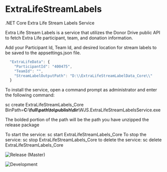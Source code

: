# ExtraLifeStreamLabels
.NET Core Extra Life Stream Labels Service

Extra Life Stream Labels is a service that utilizes the Donor Drive public API to fetch Extra Life participant, team, and donation information.

Add your Participant Id, Team Id, and desired location for stream labels to be saved to the appsettings.json file.

```javascript
  "ExtraLifeData": {
    "ParticipantId": "400475",
    "TeamId": "",
    "StreamLabelOutputPath": "D:\\ExtraLifeStreamLabelData_Core\\"
  }
```

To install the service, open a command prompt as administrator and enter the following command:

sc create ExtraLifeStreamLabels_Core BinPath=**C:\full\path\to\publish\dir**\WJS.ExtraLifeStreamLabelsService.exe

The bolded portion of the path will be the path you have unzipped the release package

To start the service: sc start ExtraLifeStreamLabels_Core
To stop the service: sc stop ExtraLifeStreamLabels_Core
to delete the service: sc delete ExtraLifeStreamLabels_Core


![Release (Master)](https://github.com/WireJunky-Solutions/ExtraLifeStreamLabels/workflows/Release%20(Master)/badge.svg?branch=master)

![Development](https://github.com/WireJunky-Solutions/ExtraLifeStreamLabels/workflows/Development/badge.svg?branch=develop)
